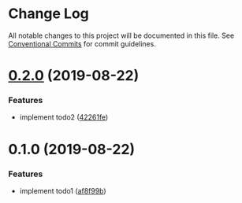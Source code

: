 # Change Log

All notable changes to this project will be documented in this file.
See [Conventional Commits](https://conventionalcommits.org) for commit guidelines.

# [0.2.0](https://github.com/alincode/lerna-lab/compare/@alincode/app-api-server@0.1.0...@alincode/app-api-server@0.2.0) (2019-08-22)


### Features

* implement todo2 ([42261fe](https://github.com/alincode/lerna-lab/commit/42261fe))





# 0.1.0 (2019-08-22)


### Features

* implement todo1 ([af8f99b](https://github.com/alincode/lerna-lab/commit/af8f99b))
